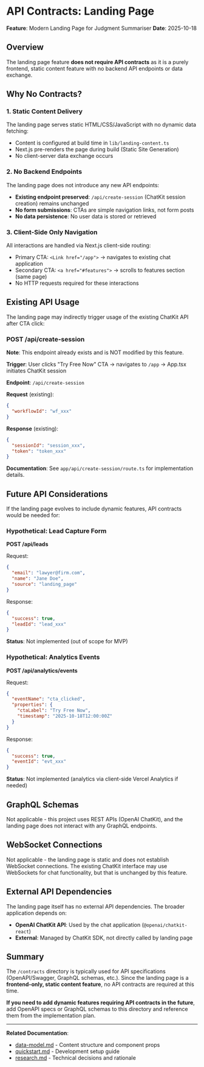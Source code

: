 # API Contracts: Landing Page

**Feature**: Modern Landing Page for Judgment Summariser
**Date**: 2025-10-18

## Overview

The landing page feature **does not require API contracts** as it is a purely frontend, static content feature with no backend API endpoints or data exchange.

## Why No Contracts?

### 1. Static Content Delivery
The landing page serves static HTML/CSS/JavaScript with no dynamic data fetching:
- Content is configured at build time in `lib/landing-content.ts`
- Next.js pre-renders the page during build (Static Site Generation)
- No client-server data exchange occurs

### 2. No Backend Endpoints
The landing page does not introduce any new API endpoints:
- **Existing endpoint preserved**: `/api/create-session` (ChatKit session creation) remains unchanged
- **No form submissions**: CTAs are simple navigation links, not form posts
- **No data persistence**: No user data is stored or retrieved

### 3. Client-Side Only Navigation
All interactions are handled via Next.js client-side routing:
- Primary CTA: `<Link href="/app">` → navigates to existing chat application
- Secondary CTA: `<a href="#features">` → scrolls to features section (same page)
- No HTTP requests required for these interactions

## Existing API Usage

The landing page may indirectly trigger usage of the existing ChatKit API after CTA click:

### POST /api/create-session

**Note**: This endpoint already exists and is NOT modified by this feature.

**Trigger**: User clicks "Try Free Now" CTA → navigates to `/app` → App.tsx initiates ChatKit session

**Endpoint**: `/api/create-session`

**Request** (existing):
```json
{
  "workflowId": "wf_xxx"
}
```

**Response** (existing):
```json
{
  "sessionId": "session_xxx",
  "token": "token_xxx"
}
```

**Documentation**: See `app/api/create-session/route.ts` for implementation details.

## Future API Considerations

If the landing page evolves to include dynamic features, API contracts would be needed for:

### Hypothetical: Lead Capture Form

**POST /api/leads**

Request:
```json
{
  "email": "lawyer@firm.com",
  "name": "Jane Doe",
  "source": "landing_page"
}
```

Response:
```json
{
  "success": true,
  "leadId": "lead_xxx"
}
```

**Status**: Not implemented (out of scope for MVP)

### Hypothetical: Analytics Events

**POST /api/analytics/events**

Request:
```json
{
  "eventName": "cta_clicked",
  "properties": {
    "ctaLabel": "Try Free Now",
    "timestamp": "2025-10-18T12:00:00Z"
  }
}
```

Response:
```json
{
  "success": true,
  "eventId": "evt_xxx"
}
```

**Status**: Not implemented (analytics via client-side Vercel Analytics if needed)

## GraphQL Schemas

Not applicable - this project uses REST APIs (OpenAI ChatKit), and the landing page does not interact with any GraphQL endpoints.

## WebSocket Connections

Not applicable - the landing page is static and does not establish WebSocket connections. The existing ChatKit interface may use WebSockets for chat functionality, but that is unchanged by this feature.

## External API Dependencies

The landing page itself has no external API dependencies. The broader application depends on:

- **OpenAI ChatKit API**: Used by the chat application (`@openai/chatkit-react`)
- **External**: Managed by ChatKit SDK, not directly called by landing page

## Summary

The `/contracts` directory is typically used for API specifications (OpenAPI/Swagger, GraphQL schemas, etc.). Since the landing page is a **frontend-only, static content feature**, no API contracts are required at this time.

**If you need to add dynamic features requiring API contracts in the future**, add OpenAPI specs or GraphQL schemas to this directory and reference them from the implementation plan.

---

**Related Documentation**:
- [data-model.md](../data-model.md) - Content structure and component props
- [quickstart.md](../quickstart.md) - Development setup guide
- [research.md](../research.md) - Technical decisions and rationale
